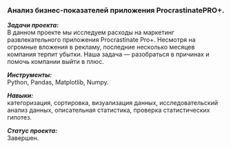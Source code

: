 ### Анализ бизнес-показателей приложения ProcrastinatePRO+.

***Задачи проекта:***<br>
В данном проекте мы исследуем расходы на маркетинг развлекательного приложения Procrastinate Pro+.
Несмотря на огромные вложения в рекламу, последние несколько месяцев компания терпит убытки.
Наша задача — разобраться в причинах и помочь компании выйти в плюс.

***Инструменты:***<br>
Python, Pandas, Matplotlib, Numpy.

***Навыки:***<br>
категоризация, сортировка, визуализация данных, исследовательский анализ данных, описательная статистика, проверка статистических гипотез.

***Статус проекта:*** <br>
Завершен.

